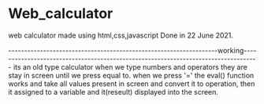 # Web_calculator
web calculator made using html,css,javascript
Done in 22 June 2021.

------------------------------------------------------------------working-----------------------------------------------------------------------------------
its an old type calculator when we type numbers and operators they are stay in screen until we press equal to.
when we press '=' the eval() function works and take all values present in screen and convert it to operation, then it assigned to a variable and it(reseult) displayed into the screen.
